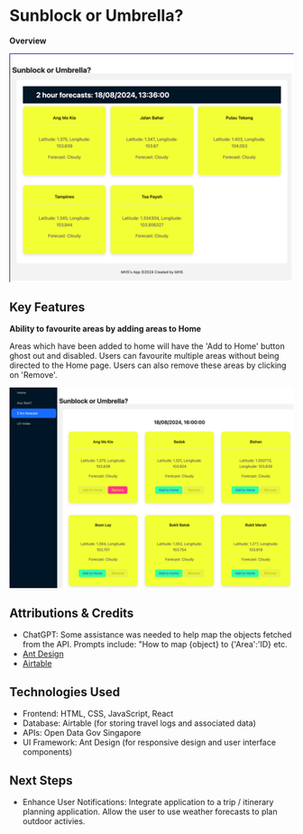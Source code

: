 # Sunblock or Umbrella?

**Overview**

![home page](./src/assets/images/homepagess.png)

## Key Features

**Ability to favourite areas by adding areas to Home**

Areas which have been added to home will have the 'Add to Home' button ghost out and disabled. Users can favourite multiple areas
without being directed to the Home page. Users can also remove these areas by clicking on 'Remove'.

![buttons](./src/assets/images/2hrforecastss.png)

## Attributions & Credits

- ChatGPT: Some assistance was needed to help map the objects fetched from the API. Prompts include: "How to map {object} to {'Area':'ID} etc.
- [Ant Design](https://ant.design//)
- [Airtable](https://airtable.com/)

## Technologies Used

- Frontend: HTML, CSS, JavaScript, React
- Database: Airtable (for storing travel logs and associated data)
- APIs: Open Data Gov Singapore
- UI Framework: Ant Design (for responsive design and user interface components)

## Next Steps

- Enhance User Notifications: Integrate application to a trip / itinerary planning application. Allow the user to use weather forecasts to plan outdoor activies.
